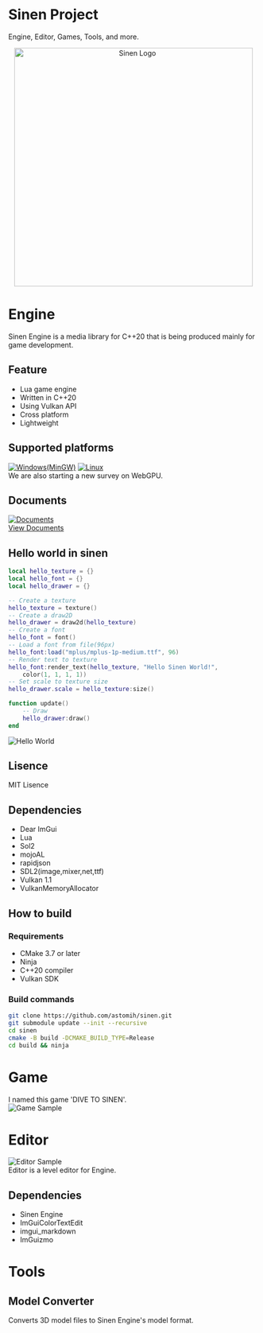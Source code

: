 # Sinen Project 
Engine, Editor, Games, Tools, and more.
<p align="center"><a href="https://astomih.github.io/sinen"><img src="https://raw.githubusercontent.com/astomih/sinen/main/logo/logo_bg_white.png" width="480" alt="Sinen Logo"></a></p>  

# Engine
Sinen Engine is a media library for C++20 that is being produced mainly for game development.  

## Feature
- Lua game engine
- Written in C++20
- Using Vulkan API
- Cross platform
- Lightweight

## Supported platforms
[![Windows(MinGW)](https://github.com/astomih/sinen/actions/workflows/mingw.yml/badge.svg)](https://github.com/astomih/sinen/actions/workflows/mingw.yml)
[![Linux](https://github.com/astomih/sinen/actions/workflows/linux.yml/badge.svg)](https://github.com/astomih/sinen/actions/workflows/linux.yml)  
We are also starting a new survey on WebGPU.
## Documents
[![Documents](https://github.com/astomih/sinen/actions/workflows/documents.yml/badge.svg)](https://github.com/astomih/sinen/actions/workflows/documents.yml)  
[View Documents](https://astomih.github.io/sinen)  

## Hello world in sinen
``` lua
local hello_texture = {}
local hello_font = {}
local hello_drawer = {}

-- Create a texture
hello_texture = texture()
-- Create a draw2D
hello_drawer = draw2d(hello_texture)
-- Create a font
hello_font = font()
-- Load a font from file(96px)
hello_font:load("mplus/mplus-1p-medium.ttf", 96)
-- Render text to texture
hello_font:render_text(hello_texture, "Hello Sinen World!",
    color(1, 1, 1, 1))
-- Set scale to texture size
hello_drawer.scale = hello_texture:size()

function update()
    -- Draw
    hello_drawer:draw()
end

```
![Hello World](https://raw.githubusercontent.com/astomih/sinen/main/docs/image/hello_world.png)
## Lisence
 MIT Lisence

## Dependencies 
- Dear ImGui
- Lua
- Sol2
- mojoAL
- rapidjson
- SDL2(image,mixer,net,ttf)
- Vulkan 1.1
- VulkanMemoryAllocator

## How to build
### Requirements
- CMake 3.7 or later
- Ninja
- C++20 compiler
- Vulkan SDK
### Build commands
``` bash
git clone https://github.com/astomih/sinen.git
git submodule update --init --recursive
cd sinen
cmake -B build -DCMAKE_BUILD_TYPE=Release
cd build && ninja
```


# Game
I named this game 'DIVE TO SINEN'.  
![Game Sample](https://raw.githubusercontent.com/astomih/sinen/main/docs/image/game_sample.png)

# Editor
![Editor Sample](https://raw.githubusercontent.com/astomih/sinen/main/docs/image/editor_sample.png)  
Editor is a level editor for Engine.  
## Dependencies
- Sinen Engine
- ImGuiColorTextEdit
- imgui_markdown
- ImGuizmo


# Tools
## Model Converter
Converts 3D model files to Sinen Engine's model format.